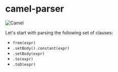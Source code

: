 # camel-parser

![Camel](https://img2.zakaz.ua/novus20210112.1610450815.ad72436478c_2021-01-12_Alina/novus20210112.1610450815.SNCPSG10.obj.0.1.jpg.oe.jpg.pf.jpg.350nowm.jpg.350x.jpg)

Let's start with parsing the following set of clauses:
 - `from(expr)`
 - `.setBody().constant(expr)`
 - `.setBody(expr)`
 - `.to(expr)`
 - `.toD(expr)`